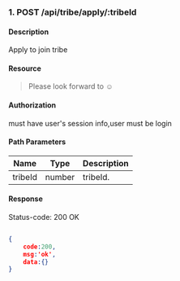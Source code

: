 ### 1. POST /api/tribe/apply/:tribeId

#### Description
Apply to join tribe 

#### Resource
 > Please look forward to ☺

#### Authorization
must have user's session info,user must be login

#### Path Parameters
|Name|Type|Description| 
|----|---|---|
| tribeId |number| tribeId.| 

#### Response
Status-code: 200 OK

```json

{   
    code:200,
    msg:'ok',
    data:{}
}
```
 
